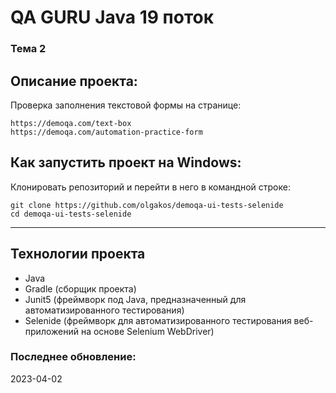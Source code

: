 
# QA GURU Java 19 поток
### Тема 2
## Описание проекта:
Проверка заполнения текстовой формы на странице:
```
https://demoqa.com/text-box
https://demoqa.com/automation-practice-form
```
## Как запустить проект на Windows:
Клонировать репозиторий и перейти в него в командной строке:
```
git clone https://github.com/olgakos/demoqa-ui-tests-selenide
cd demoqa-ui-tests-selenide
```
---

## Технологии проекта
- Java
- Gradle (сборщик проекта)
- Junit5 (фреймворк под Java, предназначенный для автоматизированного тестирования)
- Selenide (фреймворк для автоматизированного тестирования веб-приложений на основе Selenium WebDriver)

### Последнее обновление:
2023-04-02 

